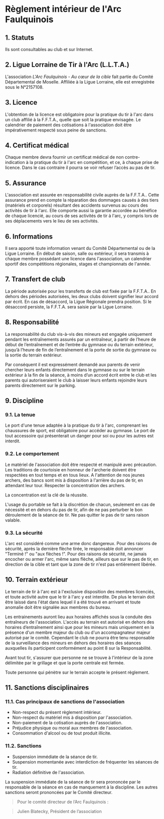 Règlement intérieur de l'Arc Faulquinois
========================================

## 1. Statuts

Ils sont consultables au club et sur Internet.

## 2. Ligue Lorraine de Tir à l'Arc (L.L.T.A.)

L'association *L'Arc Faulquinois - Au cœur de la cible* fait partie du Comité Départemental de Moselle. Affiliée à la Ligue Lorraine, elle est enregistrée sous le N°2157108.

## 3. Licence

L'obtention de la licence est obligatoire pour la pratique du tir à l'arc dans un club affilié à la F.F.T.A., quelle que soit la pratique envisagée. Le calendrier de paiement des cotisations à l'association doit être impérativement respecté sous peine de sanctions.

## 4. Certificat médical

Chaque membre devra fournir un certificat médical de non contre-indication à la pratique du tir à l'arc en compétition, et ce, à chaque prise de licence. Dans le cas contraire il pourra se voir refuser l’accès au pas de tir.

## 5. Assurance

L'association est assurée en responsabilité civile auprès de la F.F.T.A.. Cette assurance prend en compte la réparation des dommages causés à des tiers (matériels et corporels) résultant des accidents survenus au cours des activités de tir à l'arc. Elle comporte aussi la garantie accordée au bénéfice de chaque licencié, au cours de ses activités de tir à l'arc, y compris lors de ses déplacements vers le lieu de ses activités.

## 6. Informations

Il sera apporté toute information venant du Comité Départemental ou de la Ligue Lorraine. En début de saison, salle ou extérieur, il sera transmis à chaque membre possédant une licence dans l'association, un calendrier sportif des compétitions régionales, stages et championnats de l'année.

## 7. Transfert de club

La période autorisée pour les transferts de club est fixée par la F.F.T.A.. En dehors des périodes autorisées, les deux clubs doivent signifier leur accord par écrit. En cas de désaccord, la Ligue Régionale prendra position. Si le désaccord persiste, la F.F.T.A. sera saisie par la Ligue Lorraine.

## 8. Responsabilité

La responsabilité du club vis-à-vis des mineurs est engagée uniquement pendant les entraînements assurés par un entraîneur, à partir de l’heure de début de l’entraînement et de l’entrée du gymnase ou du terrain extérieur, jusqu’à l’heure de fin de l’entraînement et la porte de sortie du gymnase ou la sortie du terrain extérieur.

Par conséquent il est expressément  demandé aux parents de venir chercher leurs enfants directement dans le gymnase ou sur le terrain extérieur à la fin de la séance, à moins d’un accord écrit entre le club et les parents qui autoriseraient le club à laisser leurs enfants rejoindre leurs parents directement sur le parking.

## 9. Discipline

### 9.1. La tenue

Le port d'une tenue adaptée à la pratique du tir à l'arc, comprenant les chaussures de sport, est obligatoire pour accéder au gymnase. Le port de tout accessoire qui présenterait un danger pour soi ou pour les autres est interdit.

### 9.2. Le comportement

Le matériel de l'association doit être respecté et manipulé avec précaution. Les traditions de courtoisie en honneur de l'archerie doivent être respectées en tout temps et en tous lieux. A l'attention de nos jeunes archers, des bancs sont mis à disposition à l'arrière du pas de tir, en attendant leur tour. Respecter la concentration des archers.

La concentration est la clé de la réussite.

L'usage du portable se fait à la discrétion de chacun, seulement en cas de nécessité et en dehors du pas de tir, afin de ne pas perturber le bon déroulement de la séance de tir. Ne pas quitter le pas de tir sans raison valable.

### 9.3. La sécurité

L'arc est considéré comme une arme donc dangereux. Pour des raisons de sécurité, après la dernière flèche tirée, le responsable doit annoncer  "Terminé !" ou "aux flèches !". Pour des raisons de sécurité, ne jamais encocher ou armer l'arc, même sans flèche, ailleurs que sur le pas de tir, en direction de la cible et tant que la zone de tir n'est pas entièrement libérée.

## 10. Terrain extérieur

Le terrain de tir à l'arc est à l'exclusive disposition des membres licenciés, et toute activité autre que le tir à l'arc y est interdite. De plus le terrain doit être laissé dans l'état dans lequel il a été trouvé en arrivant et toute anomalie doit être signalée aux membres du bureau.

Les entrainements auront lieu aux horaires affichés sous la conduite des entraîneurs de l'association. L'accès au terrain est autorisé en dehors des horaires d’entraînement ainsi que pour les mineurs mais uniquement en la présence d'un membre majeur du club ou d'un accompagnateur majeur autorisé par le comité. Cependant le club ne pourra être tenu responsable de la surveillance des mineurs en dehors des horaires des séances auxquelles ils participent conformément au point 8 sur la Responsabilité.

Avant tout tir, s'assurer que personne ne se trouve à l'intérieur de la zone délimitée par le grillage et que la porte centrale est fermée.

Toute personne qui pénètre sur le terrain accepte le présent règlement.

## 11. Sanctions disciplinaires

### 11.1. Cas principaux de sanctions de l'association

- Non-respect du présent règlement intérieur.
- Non-respect du matériel mis à disposition par l'association.
- Non-paiement de la cotisation auprès de l'association.
- Préjudice physique ou moral aux membres de l'association.
- Consommation d'alcool ou de tout produit illicite.

### 11.2. Sanctions

- Suspension immédiate de la séance de tir.
- Suspension momentanée avec interdiction de fréquenter les séances de tir.
- Radiation définitive de l'association.

La suspension immédiate de la séance de tir sera prononcée par le responsable de la séance en cas de manquement à la discipline. Les autres sanctions seront prononcées par le Comité directeur.

> Pour le comité directeur de l’Arc Faulquinois :

> Julien Blatecky, Président de l’association
